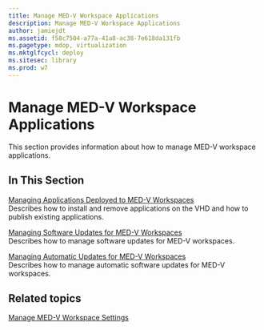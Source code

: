 ```yaml
---
title: Manage MED-V Workspace Applications
description: Manage MED-V Workspace Applications
author: jamiejdt
ms.assetid: f58c7504-a77a-41a8-ac38-7e618da131fb
ms.pagetype: mdop, virtualization
ms.mktglfcycl: deploy
ms.sitesec: library
ms.prod: w7
---
```



# Manage MED-V Workspace Applications


This section provides information about how to manage MED-V workspace applications.

## In This Section


<a href="" id="managing-applications-deployed-to-med-v-workspaces"></a>[Managing Applications Deployed to MED-V Workspaces](managing-applications-deployed-to-med-v-workspaces.md)  
Describes how to install and remove applications on the VHD and how to publish existing applications.

<a href="" id="managing-software-updates-for-med-v-workspaces"></a>[Managing Software Updates for MED-V Workspaces](managing-software-updates-for-med-v-workspaces.md)  
Describes how to manage software updates for MED-V workspaces.

<a href="" id="managing-automatic-updates-for-med-v-workspaces"></a>[Managing Automatic Updates for MED-V Workspaces](managing-automatic-updates-for-med-v-workspaces.md)  
Describes how to manage automatic software updates for MED-V workspaces.

## Related topics


[Manage MED-V Workspace Settings](manage-med-v-workspace-settings.md)

 

 





